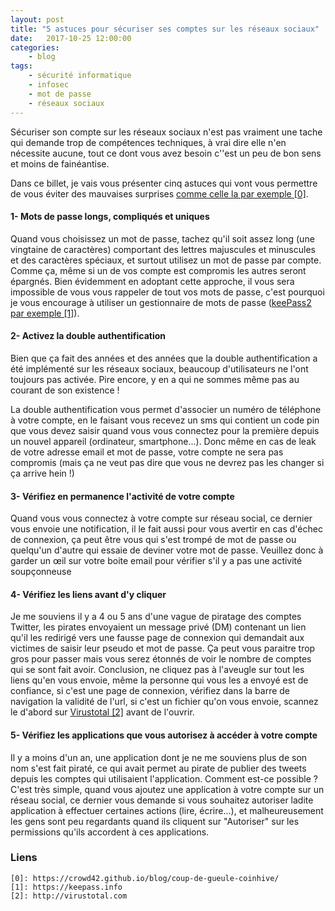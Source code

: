 ```yaml
---
layout: post
title: "5 astuces pour sécuriser ses comptes sur les réseaux sociaux"
date:   2017-10-25 12:00:00
categories:
    - blog
tags:
    - sécurité informatique
    - infosec
    - mot de passe
    - réseaux sociaux
---
```


Sécuriser son compte sur les réseaux sociaux n'est pas vraiment une tache qui demande trop de compétences techniques, à vrai dire elle n'en nécessite aucune, tout ce dont vous avez besoin c''est un peu de bon sens et moins de fainéantise.

Dans ce billet, je vais vous présenter cinq astuces qui vont vous permettre de vous éviter des mauvaises surprises [comme celle la par exemple \[0\]][0].

#### 1- Mots de passe longs, compliqués et uniques
Quand vous choisissez un mot de passe, tachez qu'il soit assez long (une vingtaine de caractères) comportant des lettres majuscules et minuscules et des caractères spéciaux, et surtout utilisez un mot de passe par compte. Comme ça, même si un de vos compte est compromis les autres seront épargnés. Bien évidemment en adoptant cette approche, il vous sera impossible de vous vous rappeler de tout vos mots de passe, c'est pourquoi je vous encourage à utiliser un gestionnaire de mots de passe ([keePass2 par exemple \[1\]][1]).

#### 2- Activez la double authentification
Bien que ça fait des années et des années que la double authentification a été implémenté sur les réseaux sociaux, beaucoup d'utilisateurs ne l'ont toujours pas activée. Pire encore, y en a qui ne sommes même pas au courant de son existence !

La double authentification vous permet d'associer un numéro de téléphone à votre compte, en le faisant vous recevez un sms qui contient un code pin que vous devez saisir quand vous vous connectez pour la première depuis un nouvel appareil (ordinateur, smartphone...).
Donc même en cas de leak de votre adresse email et mot de passe, votre compte ne sera pas compromis (mais ça ne veut pas dire que vous ne devrez pas les changer si ça arrive hein !)

#### 3- Vérifiez en permanence l'activité de votre compte
Quand vous vous connectez à votre compte sur réseau social, ce dernier vous envoie une notification, il le fait aussi pour vous avertir en cas d'échec de connexion, ça peut être vous qui s'est trompé de mot de passe ou quelqu'un d'autre qui essaie de deviner votre mot de passe. Veuillez donc à garder un œil sur votre boite email pour vérifier s'il y a pas une activité soupçonneuse 

#### 4- Vérifiez les liens avant d'y cliquer
Je me souviens il y a 4 ou 5 ans d'une vague de piratage des comptes Twitter, les pirates envoyaient un message privé (DM) contenant un lien qu'il les redirigé vers une fausse page de connexion qui demandait aux victimes de saisir leur pseudo et mot de passe. Ça peut vous paraitre trop gros pour passer mais vous serez étonnés de voir le nombre de comptes qui se sont fait avoir. Conclusion, ne cliquez pas à l'aveugle sur tout les liens qu'en vous envoie, même la personne qui vous les a envoyé est de confiance, si c'est une page de connexion, vérifiez dans la barre de navigation la validité de l'url, si c'est un fichier qu'on vous envoie, scannez le d'abord sur [Virustotal \[2\]][2] avant de l'ouvrir.

#### 5- Vérifiez les applications que vous autorisez à accéder à votre compte
Il y a moins d'un an, une application dont je ne me souviens plus de son nom s'est fait piraté, ce qui avait permet au pirate de publier des tweets depuis les comptes qui utilisaient l'application. Comment est-ce possible ? C'est très simple, quand vous ajoutez une application à votre compte sur un réseau social, ce dernier vous demande si vous souhaitez autoriser ladite application à effectuer certaines actions (lire, écrire...), et malheureusement les gens sont peu regardants quand ils cliquent sur "Autoriser" sur les permissions qu'ils accordent à ces applications.

### Liens
~~~
[0]: https://crowd42.github.io/blog/coup-de-gueule-coinhive/
[1]: https://keepass.info
[2]: http://virustotal.com
~~~
[0]: https://crowd42.github.io/blog/coup-de-gueule-coinhive/
[1]: https://keepass.info
[2]: http://virustotal.com
